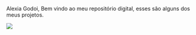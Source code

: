  Alexia Godoi,
Bem vindo ao meu repositório digital, esses são alguns dos meus projetos. 

![](https://media1.tenor.com/m/Q6rgr_3z9W0AAAAC/kiss.gif)
